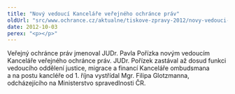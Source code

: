 ```yaml
---
title: "Nový vedoucí Kanceláře veřejného ochránce práv"
oldUrl: "src/www.ochrance.cz/aktualne/tiskove-zpravy-2012/novy-vedouci-kancelare-verejneho-ochrance-prav"
date: 2012-10-03
perex: "<p></p>"
---
```


<!-- imported from the old website -->

Veřejný ochránce práv jmenoval JUDr. Pavla Pořízka novým vedoucím Kanceláře veřejného ochránce práv. JUDr. Pořízek zastával až dosud funkci vedoucího oddělení justice, migrace a financí Kanceláře ombudsmana a na postu kancléře od 1. října vystřídal Mgr. Filipa Glotzmanna, odcházejícího na Ministerstvo spravedlnosti ČR.
